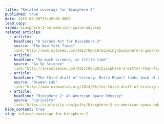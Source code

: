 ```yaml
---
title: "Related coverage for Biosphere 2"
published: true
date: 2015-08-20T19:49:00.000Z
lead_copy:
video: biosphere-2-an-american-space-odyssey
related_articles:
  - article:
    headline: "A Second Act for Biosphere 2"
    source: "The New York Times"
    link:"http://www.nytimes.com/2013/06/10/booming/biosphere-2-good-science-or-bad-sense.html"
  - article:
    headline: "So much science, so little time"
    source: "So So Science"
    link:"http://sososcience.com/2013/06/20/biosphere-2-better-than-fiction/"
  - article:
    headline: "The third draft of history: Retro Report looks back at media-hyped stories of the recent past"
    source: "Nieman Lab"
    link:"http://www.niemanlab.org/2014/05/the-third-draft-of-history-retro-report-looks-back-at-media-hyped-stories-of-the-recent-past/"
  - article:
    headline: "Biosphere 2: An American Space Odyssey"
    source: "Curiosity"
    link:"https://curiosity.com/paths/biosphere-2-an-american-space-odyssey-retro-report-the-new-york-times-the-new-york-times/#biosphere-2-an-american-space-odyssey-retro-report-the-new-york-times-the-new-york-times"
hide_content: true
slug: related-coverage-for-biosphere-2
---
```


